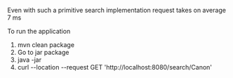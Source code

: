 Even with such a primitive search implementation request takes on average 7 ms

To run the application

1. mvn clean package
2. Go to jar package
3. java -jar <jarName>
4. curl --location --request GET 'http://localhost:8080/search/Canon'